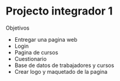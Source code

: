 # Projecto integrador 1

Objetivos
- Entregar una pagina web
- Login
- Pagina de cursos
- Cuestionario
- Base de datos de trabajadores y cursos
- Crear logo y maquetado de la pagina